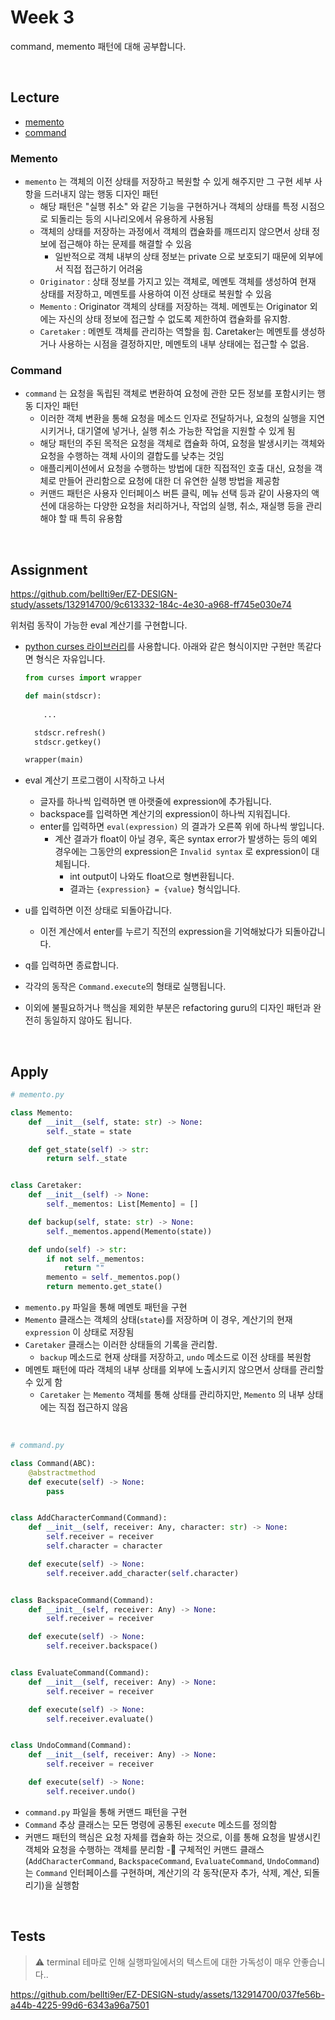 # Week 3

command, memento 패턴에 대해 공부합니다.

</br>

## Lecture

- [memento](https://refactoring.guru/design-patterns/memento)
- [command](https://refactoring.guru/design-patterns/command)

### Memento

- `memento` 는 객체의 이전 상태를 저장하고 복원할 수 있게 해주지만 그 구현 세부 사항을 드러내지 않는 행동 디자인 패턴
  - 해당 패턴은 "실행 취소" 와 같은 기능을 구현하거나 객체의 상태를 특정 시점으로 되돌리는 등의 시나리오에서 유용하게 사용됨
  - 객체의 상태를 저장하는 과정에서 객체의 캡슐화를 깨뜨리지 않으면서 상태 정보에 접근해야 하는 문제를 해결할 수 있음
    - 일반적으로 객체 내부의 상태 정보는 private 으로 보호되기 때문에 외부에서 직접 접근하기 어려움
  - `Originator` : 상태 정보를 가지고 있는 객체로, 메멘토 객체를 생성하여 현재 상태를 저장하고, 메멘토를 사용하여 이전 상태로 복원할 수 있음
  - `Memento` : Originator 객체의 상태를 저장하는 객체. 메멘토는 Originator 외에는 자신의 상태 정보에 접근할 수 없도록 제한하여 캡슐화를 유지함.
  - `Caretaker` : 메멘토 객체를 관리하는 역할을 힘. Caretaker는 메멘토를 생성하거나 사용하는 시점을 결정하지만, 메멘토의 내부 상태에는 접근할 수 없음.


### Command

- `command` 는 요청을 독립된 객체로 변환하여 요청에 관한 모든 정보를 포함시키는 행동 디자인 패턴
  - 이러한 객체 변환을 통해 요청을 메소드 인자로 전달하거나, 요청의 실행을 지연시키거나, 대기열에 넣거나, 실행 취소 가능한 작업을 지원할 수 있게 됨
  - 해당 패턴의 주된 목적은 요청을 객체로 캡슐화 하여, 요청을 발생시키는 객체와 요청을 수행하는 객체 사이의 결합도를 낮추는 것임
  - 애플리케이션에서 요청을 수행하는 방법에 대한 직접적인 호출 대신, 요청을 객체로 만들어 관리함으로 요청에 대한 더 유연한 실행 방법을 제공함
  - 커맨드 패턴은 사용자 인터페이스 버튼 클릭, 메뉴 선택 등과 같이 사용자의 액션에 대응하는 다양한 요청을 처리하거나, 작업의 실행, 취소, 재실행 등을 관리해야 할 때 특히 유용함


</br>

## Assignment

https://github.com/bellti9er/EZ-DESIGN-study/assets/132914700/9c613332-184c-4e30-a968-ff745e030e74

위처럼 동작이 가능한 eval 계산기를 구현합니다.

- [python curses 라이브러리](https://docs.python.org/3/howto/curses.html)를 사용합니다. 아래와 같은 형식이지만 구현만 똑같다면 형식은 자유입니다.
    
    ```python
    from curses import wrapper
    
    def main(stdscr):
        
    	...		
    
      stdscr.refresh()
      stdscr.getkey()
    
    wrapper(main)
    ```
    
- eval 계산기 프로그램이 시작하고 나서
    - 글자를 하나씩 입력하면 맨 아랫줄에 expression에 추가됩니다.
    - backspace를 입력하면 계산기의 expression이 하나씩 지워집니다.
    - enter를 입력하면 `eval(expression)` 의 결과가 오른쪽 위에 하나씩 쌓입니다.
        - 계산 결과가 float이 아닐 경우, 혹은 syntax error가 발생하는 등의 예외 경우에는 그동안의 expression은 `Invalid syntax` 로 expression이 대체됩니다.
            - int output이 나와도 float으로 형변환됩니다.
            - 결과는 `{expression} = {value}` 형식입니다.
- u를 입력하면 이전 상태로 되돌아갑니다.
    - 이전 계산에서 enter를 누르기 직전의 expression을 기억해놨다가 되돌아갑니다.
- q를 입력하면 종료합니다.
- 각각의 동작은 `Command.execute`의 형태로 실행됩니다.
- 이외에 불필요하거나 핵심을 제외한 부분은 refactoring guru의 디자인 패턴과 완전히 동일하지 않아도 됩니다.

</br>

## Apply

```python
# memento.py

class Memento:
    def __init__(self, state: str) -> None:
        self._state = state

    def get_state(self) -> str:
        return self._state


class Caretaker:
    def __init__(self) -> None:
        self._mementos: List[Memento] = []

    def backup(self, state: str) -> None:
        self._mementos.append(Memento(state))

    def undo(self) -> str:
        if not self._mementos:
            return ""
        memento = self._mementos.pop()
        return memento.get_state()

```

- `memento.py` 파일을 통해 메멘토 패턴을 구현
- `Memento` 클래스는 객체의 상태(`state`)를 저장하며 이 경우, 계산기의 현재 `expression` 이 상태로 저장됨
- `Caretaker` 클래스는 이러한 상태들의 기록을 관리함.
  - `backup` 메소드로 현재 상태를 저장하고, `undo` 메소드로 이전 상태를 복원함
- 메멘토 패턴에 따라 객체의 내부 상태를 외부에 노출시키지 않으면서 상태를 관리할 수 있게 함
  - `Caretaker` 는 `Memento` 객체를 통해 상태를 관리하지만, `Memento` 의 내부 상태에는 직접 접근하지 않음


</br>

```python
# command.py

class Command(ABC):
    @abstractmethod
    def execute(self) -> None:
        pass


class AddCharacterCommand(Command):
    def __init__(self, receiver: Any, character: str) -> None:
        self.receiver = receiver
        self.character = character

    def execute(self) -> None:
        self.receiver.add_character(self.character)


class BackspaceCommand(Command):
    def __init__(self, receiver: Any) -> None:
        self.receiver = receiver

    def execute(self) -> None:
        self.receiver.backspace()


class EvaluateCommand(Command):
    def __init__(self, receiver: Any) -> None:
        self.receiver = receiver

    def execute(self) -> None:
        self.receiver.evaluate()


class UndoCommand(Command):
    def __init__(self, receiver: Any) -> None:
        self.receiver = receiver

    def execute(self) -> None:
        self.receiver.undo()

```

- `command.py` 파일을 통해 커맨드 패턴을 구현
- `Command` 추상 클래스는 모든 명령에 공통된 `execute` 메소드를 정의함
- 커맨드 패턴의 핵심은 요청 자체를 캡슐화 하는 것으로, 이를 통해 요청을 발생시킨 객체와 요청을 수행하는 객체를 분리함
  - 구체적인 커맨드 클래스(`AddCharacterCommand`, `BackspaceCommand`, `EvaluateCommand`, `UndoCommand`)는 `Command` 인터페이스를 구현하며, 계산기의 각 동작(문자 추가, 삭제, 계산, 되돌리기)을 실행함

</br>

## Tests

> ⚠️ terminal 테마로 인해 실행파일에서의 텍스트에 대한 가독성이 매우 안좋습니다.. 


https://github.com/bellti9er/EZ-DESIGN-study/assets/132914700/037fe56b-a44b-4225-99d6-6343a96a7501


</br>
